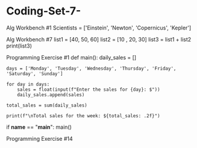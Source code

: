 # Coding-Set-7-
Alg Workbench #1
Scientists = ['Einstein', 'Newton', 'Copernicus', 'Kepler']

Alg Workbench #7
list1 = [40, 50, 60] 
list2 = [10 , 20, 30] 
list3 = list1 + list2 
print(list3)

Programming Exercise #1
def main():
    daily_sales = []

    days = ['Monday', 'Tuesday', 'Wednesday', 'Thursday', 'Friday', 'Saturday', 'Sunday']

    for day in days:
        sales = float(input(f"Enter the sales for {day}: $"))
        daily_sales.append(sales)

    total_sales = sum(daily_sales)

    print(f"\nTotal sales for the week: ${total_sales: .2f}")

if __name__ == "__main__":
    main() 

Programming Exercise #14
